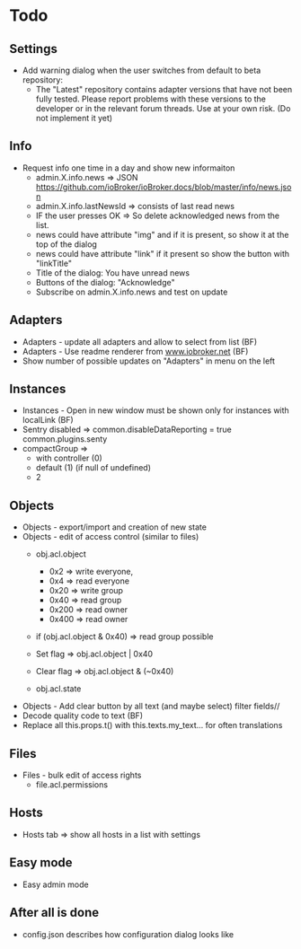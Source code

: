 # Todo

## Settings
- Add warning dialog when the user switches from default to beta repository:
  - The "Latest" repository contains adapter versions that have not been fully tested. Please report problems with these versions to the developer or in the relevant forum threads. Use at your own risk. (Do not implement it yet)

## Info
- Request info one time in a day and show new informaiton
  - admin.X.info.news => JSON https://github.com/ioBroker/ioBroker.docs/blob/master/info/news.json
  - admin.X.info.lastNewsId => consists of last read news
  - IF the user presses OK => So delete acknowledged news from the list.
  - news could have attribute "img" and if it is present, so show it at the top of the dialog
  - news could have attribute "link" if it present so show the button with "linkTitle"
  - Title of the dialog: You have unread news
  - Buttons of the dialog: "Acknowledge"
  - Subscribe on admin.X.info.news and test on update

## Adapters
- Adapters - update all adapters and allow to select from list (BF)
- Adapters - Use readme renderer from www.iobroker.net (BF)
- Show number of possible updates on "Adapters" in menu on the left

## Instances  
- Instances - Open in new window must be shown only for instances with localLink (BF)
- Sentry disabled => common.disableDataReporting = true common.plugins.senty
- compactGroup => 
  - with controller (0)
  - default (1) (if null of undefined)
  - 2

## Objects
- Objects - export/import and creation of new state
- Objects - edit of access control (similar to files)
  - obj.acl.object 
    - 0x2 => write everyone, 
    - 0x4 => read everyone
    - 0x20 => write group
    - 0x40 => read group
    - 0x200 => read owner
    - 0x400 => read owner
  - if (obj.acl.object & 0x40) => read group possible 
  - Set flag => obj.acl.object | 0x40
  - Clear flag => obj.acl.object & (~0x40)

  - obj.acl.state
- Objects - Add clear button by all text (and maybe select) filter fields//
- Decode quality code to text (BF)
- Replace all this.props.t() with this.texts.my_text... for often translations


## Files
- Files - bulk edit of access rights
  - file.acl.permissions
## Hosts  
- Hosts tab => show all hosts in a list with settings

## Easy mode
- Easy admin mode

## After all is done
- config.json describes how configuration dialog looks like
